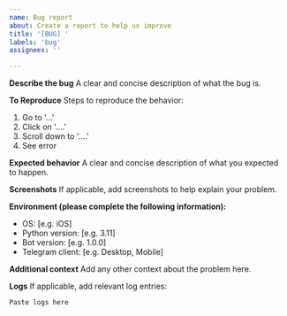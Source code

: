```yaml
---
name: Bug report
about: Create a report to help us improve
title: '[BUG] '
labels: 'bug'
assignees: ''

---
```


**Describe the bug**
A clear and concise description of what the bug is.

**To Reproduce**
Steps to reproduce the behavior:
1. Go to '...'
2. Click on '....'
3. Scroll down to '....'
4. See error

**Expected behavior**
A clear and concise description of what you expected to happen.

**Screenshots**
If applicable, add screenshots to help explain your problem.

**Environment (please complete the following information):**
- OS: [e.g. iOS]
- Python version: [e.g. 3.11]
- Bot version: [e.g. 1.0.0]
- Telegram client: [e.g. Desktop, Mobile]

**Additional context**
Add any other context about the problem here.

**Logs**
If applicable, add relevant log entries:
```
Paste logs here
```